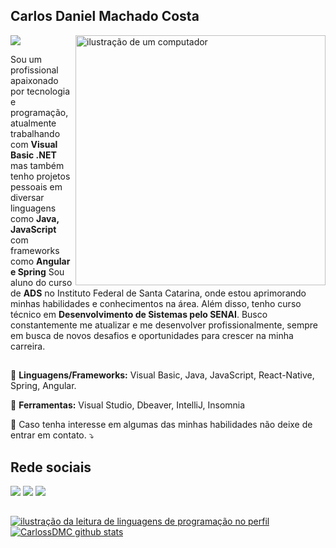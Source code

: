 ## Carlos Daniel Machado Costa
![](https://komarev.com/ghpvc/?username=CarlossDMC&color=006bed)
<img src="https://raw.githubusercontent.com/MicaelliMedeiros/micaellimedeiros/master/image/computer-illustration.png" alt="ilustração de um computador" min-width="400px" max-width="400px" width="400px" align="right">
<p align="left"> 
   Sou um profissional apaixonado por tecnologia e programação, atualmente trabalhando com <Strong>Visual Basic .NET</Strong> mas também tenho projetos pessoais em diversar linguagens como <Strong>Java, JavaScript</Strong> com frameworks como <Strong>Angular e Spring</Strong>
 Sou aluno do curso de <Strong>ADS</Strong> no Instituto Federal de Santa Catarina, onde estou aprimorando minhas habilidades e conhecimentos na área. Além disso, tenho curso técnico em <Strong>Desenvolvimento de Sistemas pelo SENAI</Strong>.
 Busco constantemente me atualizar e me desenvolver profissionalmente, sempre em busca de novos desafios e oportunidades para crescer na minha carreira.<br>

</p>

##

<p align="left">
  🦄 <Strong>Linguagens/Frameworks:</Strong> Visual Basic, Java, JavaScript, React-Native, Spring, Angular.
</p>

<p align="left">
  💼 <Strong>Ferramentas:</Strong> Visual Studio, Dbeaver, IntelliJ, Insomnia
</p>

<p align="left">
  💌 Caso tenha interesse em algumas das minhas habilidades não deixe de entrar em contato. ⤵️
</p>





## Rede sociais

  <a href="https://www.instagram.com/carlosdmcs/" target="_blank"><img src="https://img.shields.io/badge/-Instagram-%23E4405F?style=for-the-badge&logo=instagram&logoColor=white" target="_blank"></a>
  <a href = "carlosdaniel.mc@hotmail.com"><img src="https://img.shields.io/badge/-Gmail-%23333?style=for-the-badge&logo=gmail&logoColor=white" target="_blank"></a>
  <a href="https://www.linkedin.com/in/CarlosDMC/" target="_blank"><img src="https://img.shields.io/badge/-LinkedIn-%230077B5?style=for-the-badge&logo=linkedin&logoColor=white" target="_blank"></a> 

##

<a href="https://github.com/Gurupreet" title="ilustração do mapeamento de linguagens">
  <img align="center" src="https://github-readme-stats.vercel.app/api/top-langs/?username=CarlossDMC&theme=dracula&hide_langs_below=1" alt="ilustração da leitura de linguagens de programação no perfil"/>
</a>

<a href="https://github.com/Gurupreet" title="ilustração do mapeamento do perfil">
 <img align="center" src="https://github-readme-stats.vercel.app/api?username=CarlossDMC&show_icons=true&theme=dracula&line_height=27" alt="CarlossDMC github stats"/>
</a>
